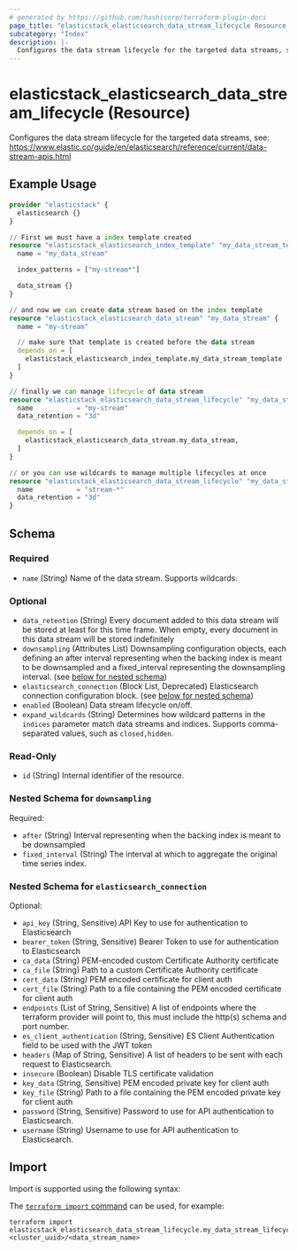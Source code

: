 ```yaml
---
# generated by https://github.com/hashicorp/terraform-plugin-docs
page_title: "elasticstack_elasticsearch_data_stream_lifecycle Resource - terraform-provider-elasticstack"
subcategory: "Index"
description: |-
  Configures the data stream lifecycle for the targeted data streams, see: https://www.elastic.co/guide/en/elasticsearch/reference/current/data-stream-apis.html
---
```


# elasticstack_elasticsearch_data_stream_lifecycle (Resource)

Configures the data stream lifecycle for the targeted data streams, see: https://www.elastic.co/guide/en/elasticsearch/reference/current/data-stream-apis.html

## Example Usage

```terraform
provider "elasticstack" {
  elasticsearch {}
}

// First we must have a index template created
resource "elasticstack_elasticsearch_index_template" "my_data_stream_template" {
  name = "my_data_stream"

  index_patterns = ["my-stream*"]

  data_stream {}
}

// and now we can create data stream based on the index template
resource "elasticstack_elasticsearch_data_stream" "my_data_stream" {
  name = "my-stream"

  // make sure that template is created before the data stream
  depends_on = [
    elasticstack_elasticsearch_index_template.my_data_stream_template
  ]
}

// finally we can manage lifecycle of data stream
resource "elasticstack_elasticsearch_data_stream_lifecycle" "my_data_stream_lifecycle" {
  name           = "my-stream"
  data_retention = "3d"

  depends_on = [
    elasticstack_elasticsearch_data_stream.my_data_stream,
  ]
}

// or you can use wildcards to manage multiple lifecycles at once
resource "elasticstack_elasticsearch_data_stream_lifecycle" "my_data_stream_lifecycle_multiple" {
  name           = "stream-*"
  data_retention = "3d"
}
```

<!-- schema generated by tfplugindocs -->
## Schema

### Required

- `name` (String) Name of the data stream. Supports wildcards.

### Optional

- `data_retention` (String) Every document added to this data stream will be stored at least for this time frame. When empty, every document in this data stream will be stored indefinitely
- `downsampling` (Attributes List) Downsampling configuration objects, each defining an after interval representing when the backing index is meant to be downsampled and a fixed_interval representing the downsampling interval. (see [below for nested schema](#nestedatt--downsampling))
- `elasticsearch_connection` (Block List, Deprecated) Elasticsearch connection configuration block. (see [below for nested schema](#nestedblock--elasticsearch_connection))
- `enabled` (Boolean) Data stream lifecycle on/off.
- `expand_wildcards` (String) Determines how wildcard patterns in the `indices` parameter match data streams and indices. Supports comma-separated values, such as `closed,hidden`.

### Read-Only

- `id` (String) Internal identifier of the resource.

<a id="nestedatt--downsampling"></a>
### Nested Schema for `downsampling`

Required:

- `after` (String) Interval representing when the backing index is meant to be downsampled
- `fixed_interval` (String) The interval at which to aggregate the original time series index.


<a id="nestedblock--elasticsearch_connection"></a>
### Nested Schema for `elasticsearch_connection`

Optional:

- `api_key` (String, Sensitive) API Key to use for authentication to Elasticsearch
- `bearer_token` (String, Sensitive) Bearer Token to use for authentication to Elasticsearch
- `ca_data` (String) PEM-encoded custom Certificate Authority certificate
- `ca_file` (String) Path to a custom Certificate Authority certificate
- `cert_data` (String) PEM encoded certificate for client auth
- `cert_file` (String) Path to a file containing the PEM encoded certificate for client auth
- `endpoints` (List of String, Sensitive) A list of endpoints where the terraform provider will point to, this must include the http(s) schema and port number.
- `es_client_authentication` (String, Sensitive) ES Client Authentication field to be used with the JWT token
- `headers` (Map of String, Sensitive) A list of headers to be sent with each request to Elasticsearch.
- `insecure` (Boolean) Disable TLS certificate validation
- `key_data` (String, Sensitive) PEM encoded private key for client auth
- `key_file` (String) Path to a file containing the PEM encoded private key for client auth
- `password` (String, Sensitive) Password to use for API authentication to Elasticsearch.
- `username` (String) Username to use for API authentication to Elasticsearch.

## Import

Import is supported using the following syntax:

The [`terraform import` command](https://developer.hashicorp.com/terraform/cli/commands/import) can be used, for example:

```shell
terraform import elasticstack_elasticsearch_data_stream_lifecycle.my_data_stream_lifecycle <cluster_uuid>/<data_stream_name>
```

